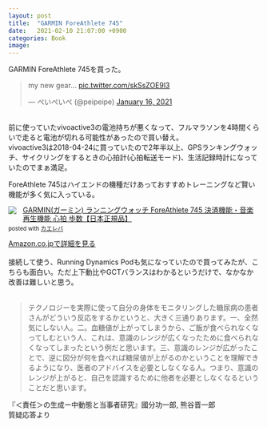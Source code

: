 ```yaml
---
layout: post
title:  "GARMIN ForeAthlete 745"
date:   2021-02-10 21:07:00 +0900
categories: Book
image: 
---
```

GARMIN ForeAthlete 745を買った。


<blockquote class="twitter-tweet"><p lang="en" dir="ltr">my new gear… <a href="https://t.co/skSsZOE9l3">pic.twitter.com/skSsZOE9l3</a></p>&mdash; ぺいぺいぺ (@peipeipe) <a href="https://twitter.com/peipeipe/status/1350387856296955904?ref_src=twsrc%5Etfw">January 16, 2021</a></blockquote> <script async src="https://platform.twitter.com/widgets.js" charset="utf-8"></script><br>
前に使っていたvivoactive3の電池持ちが悪くなって、フルマラソンを4時間くらいで走ると電池が切れる可能性があったので買い替え。<br>
vivoactive3は2018-04-24に買っていたので2年半以上、GPSランキングウォッチ、サイクリングをするときの心拍計(心拍転送モード)、生活記録時計になっていたのでまぁ満足。<br>

ForeAthlete 745はハイエンドの機種だけあっておすすめトレーニングなど賢い機能が多く気に入っている。<br>
<div class="krb-amzlt-box" style="margin-bottom:0px;"><div class="krb-amzlt-image" style="float:left;margin:0px 12px 1px 0px;"><a href="https://www.amazon.co.jp/dp/B08J3Y2GM2?&linkCode=li2&tag=peipeipe-22&linkId=a49100e6684cd17508d898f74b4c48e4&language=ja_JP&ref_=as_li_ss_il" target="_blank" rel="nofollow" rel="nofollow"><img border="0" src="https://m.media-amazon.com/images/I/41+8zOild6L._SL300_.jpg" ></a><img src="https://ir-jp.amazon-adsystem.com/e/ir?t=peipeipe-22&language=ja_JP&l=li2&o=9&a=B08J3Y2GM2" width="1" height="1" border="0" alt="" style="border:none !important; margin:0px !important;" /></div><div class="krb-amzlt-info" style="line-height:120%; margin-bottom: 10px"><div class="krb-amzlt-name" style="margin-bottom:10px;line-height:120%"><a href="https://www.amazon.co.jp/dp/B08J3Y2GM2?&linkCode=li2&tag=peipeipe-22&linkId=a49100e6684cd17508d898f74b4c48e4&language=ja_JP&ref_=as_li_ss_il" name="amazletlink" target="_blank" rel="nofollow" rel="nofollow">GARMIN(ガーミン) ランニングウォッチ ForeAthlete 745 決済機能・音楽再生機能 心拍 歩数【日本正規品】</a><div class="krb-amzlt-powered-date" style="font-size:80%;margin-top:5px;line-height:120%">posted with <a href="https://kaereba.com/wind/" title="amazlet" target="_blank" rel="nofollow" rel="nofollow">カエレバ</a></div></div><div class="krb-amzlt-detail"></div><div class="krb-amzlt-sub-info" style="float: left;"><div class="krb-amzlt-link" style="margin-top: 5px"><a href="https://www.amazon.co.jp/dp/B08J3Y2GM2?&linkCode=li2&tag=peipeipe-22&linkId=a49100e6684cd17508d898f74b4c48e4&language=ja_JP&ref_=as_li_ss_il" name="amazletlink" target="_blank" rel="nofollow" rel="nofollow">Amazon.co.jpで詳細を見る</a></div></div></div><div class="krb-amzlt-footer" style="clear: left"></div></div>
<br>
接続して使う、Running Dynamics Podも気になっていたので買ってみたが、こちらも面白い。ただ上下動比やGCTバランスはわかるというだけで、なかなか改善は難しいと思う。<br><br>
<blockquote>
テクノロジーを実際に使って自分の身体をモニタリングした糖尿病の患者さんがどういう反応をするかというと、大きく三通りあります。一、全然気にしない人。二。血糖値が上がってしまうから、ご飯が食べられなくなってしむという人、これは、意識のレンジが広くなったために食べられなくなってしまったという例だと思います。三、意識のレンジが広がったことで、逆に図分が何を食べれば糖尿値が上がるのかということを理解できるようになり、医者のアドバイスを必要としなくなる人。つまり、意識のレンジが上がると、自己を認識するために他者を必要としなくなるということだと思います。
</blockquote>
『＜責任＞の生成ー中動態と当事者研究』國分功一郎, 熊谷晋一郎<br>
質疑応答より